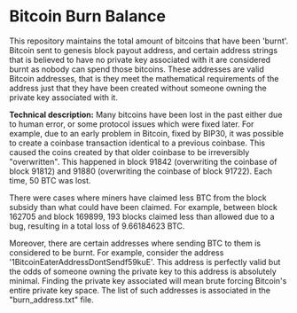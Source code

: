 # Bitcoin Burn Balance
This repository maintains the total amount of bitcoins that have been 'burnt'. 
Bitcoin sent to genesis block payout address, and certain address strings that
is believed to have no private key associated with it are considered burnt as nobody
can spend those bitcoins. These addresses are valid Bitcoin addresses, that is they meet
the mathematical requirements of the address just that they have been created without
someone owning the private key associated with it.

**Technical description:**
Many bitcoins have been lost in the past either due to human error, or some protocol issues
which were fixed later. For example, due to an early problem in Bitcoin, fixed by BIP30, it 
was possible to create a coinbase transaction identical to a previous coinbase. This caused 
the coins created by that older coinbase to be irreversibly "overwritten". This happened in 
block 91842 (overwriting the coinbase of block 91812) and 91880 (overwriting the coinbase of 
block 91722). Each time, 50 BTC was lost.

There were cases where miners have claimed less BTC from the block subsidy than what could
have been claimed. For example, between block 162705 and block 169899, 193 blocks claimed 
less than allowed due to a bug, resulting in a total loss of 9.66184623 BTC.

Moreover, there are certain addresses where sending BTC to them is considered to be burnt.
For example, consider the address '1BitcoinEaterAddressDontSendf59kuE'. This address is 
perfectly valid but the odds of someone owning the private key to this address is absolutely
minimal. Finding the private key associated will mean brute forcing Bitcoin's entire private 
key space. The list of such addresses is associated in the "burn_address.txt" file.


